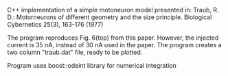 C++ implementation of a simple motoneuron model presented in:
Traub, R. D.: Motorneurons of different geometry and the size principle.
Biological Cybernetics 25(3), 163-176 (1977)

The program reproduces Fig. 6(top) from this paper. However, the injected current is 35 nA, 
instead of 30 nA used in the paper. The program creates a two column "traub.dat" file, ready to be plotted. 

Program uses boost::odeint library for numerical integration
